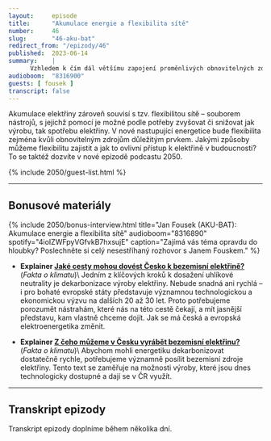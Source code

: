 ```yaml
---
layout:     episode
title:      "Akumulace energie a flexibilita sítě"
number:     46
slug:       "46-aku-bat"
redirect_from: "/epizody/46"
published:  2023-06-14
summary:    |
      Vzhledem k čím dál většímu zapojení proměnlivých obnovitelných zdrojů energie, jako jsou slunce nebo vítr, roste naše potřeba energii také uchovávat pro pozdější využití. Jan Fousek z asociace AKU-BAT nám představí technologie, pomocí kterých můžeme energii ukládat a podrobně vysvětlí, proč je rozvoj akumulace v současnosti tak důležitý. Dojde i na to, jaké překážky a bariéry mu v rámci Česka stojí v cestě.
audioboom:  "8316900"
guests: [ fousek ]
transcript: false
---
```

Akumulace elektřiny zároveň souvisí s tzv. flexibilitou sítě – souborem nástrojů, s jejichž pomocí je možné podle potřeby zvyšovat či snižovat jak výrobu, tak spotřebu elektřiny. V nové nastupující energetice bude flexibilita zejména kvůli obnovitelným zdrojům důležitým prvkem. Jakými způsoby můžeme flexibilitu zajistit a jak to ovlivní přístup k elektřině v budoucnosti? To se taktéž dozvíte v nové epizodě podcastu 2050.

{% include 2050/guest-list.html %}

---

## Bonusové materiály

<div class="bonus-material" markdown="1">

{% include 2050/bonus-interview.html
  title="Jan Fousek (AKU-BAT): Akumulace energie a flexibilita sítě"
  audioboom="8316890"
  spotify="4ioIZWFpyVGfvkB7hxsujE"
  caption="Zajímá vás téma opravdu do hloubky? Poslechněte si celý nesestříhaný rozhovor s Janem Fouskem."
%}

* **Explainer [Jaké cesty mohou dovést Česko k bezemisní elektřině?](https://faktaoklimatu.cz/explainery/bezemisni-energetika-cr-1-scenare)** (_Fakta o klimatu_)\\
  Jedním z klíčových kroků k dosažení uhlíkové neutrality je dekarbonizace výroby elektřiny. Nebude snadná ani rychlá – i pro bohaté evropské státy představuje významnou technologickou a ekonomickou výzvu na dalších 20 až 30 let. Proto potřebujeme porozumět nástrahám, které nás na této cestě čekají, a mít jasnější představu, kam vlastně chceme dojít. Jak se má česká a evropská elektroenergetika změnit.

* **Explainer [Z čeho můžeme v Česku vyrábět bezemisní elektřinu?](https://faktaoklimatu.cz/explainery/bezemisni-energetika-cr-2-technologie)** (_Fakta o klimatu_)\\
  Abychom mohli energetiku dekarbonizovat dostatečně rychle, potřebujeme významně posílit bezemisní zdroje elektřiny. Tento text se zaměřuje na možnosti výroby, které jsou dnes technologicky dostupné a dají se v ČR využít.

---

## Transkript epizody

Transkript epizody doplníme během několika dní.
